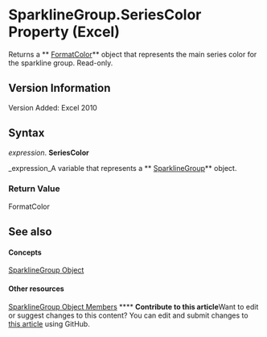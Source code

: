 
# SparklineGroup.SeriesColor Property (Excel)

Returns a  ** [FormatColor](b7818b27-8790-ef52-c24e-8edbdcf979f2.md)** object that represents the main series color for the sparkline group. Read-only.


## Version Information

Version Added: Excel 2010 


## Syntax

 _expression_. **SeriesColor**

 _expression_A variable that represents a  ** [SparklineGroup](cc694d97-a3d3-3473-2e37-0ede67b97680.md)** object.


### Return Value

FormatColor


## See also


#### Concepts


 [SparklineGroup Object](cc694d97-a3d3-3473-2e37-0ede67b97680.md)
#### Other resources


 [SparklineGroup Object Members](dad308ee-d69b-748d-d0c8-ad63c643808f.md)
****   **Contribute to this article**Want to edit or suggest changes to this content? You can edit and submit changes to  [this article](https://github.com/jhershey00/VBA_Excel_Test/OpenXMLCon/articles/12087bd4-64bd-b701-006a-eac47deb2e17.md) using GitHub.


